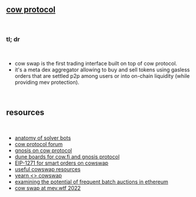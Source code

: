 
## [cow protocol](https://cow.fi/)


<br>

### tl; dr

<br>

- cow swap is the first trading interface built on top of cow protocol.
- it's a meta dex aggregator allowing to buy and sell tokens using gasless orders that are settled p2p among users or into on-chain liquidity (while providing mev protection).

<br>



## resources

<br>

* [anatomy of solver bots](https://github.com/go-outside-labs/mev-toolkit/blob/main/anatomy_of_mev_bots/bots/cow-solvers.md)
* [cow protocol forum](https://forum.cow.fi/)
* [gnosis on cow protocol](https://docs.google.com/presentation/d/1vClubmyECHzYpT7-DzU6D45bc7iNpjF1NuiEblY-8ZQ/edit#slide=id.ge33f22559c_0_580)
* [dune boards for cow.fi and gnosis protocol](https://forum.cow.fi/t/cow-fi-analytics/369)
* [EIP-1271 for smart orders on cowswap](https://www.youtube.com/watch?v=6zj0_E8JWPQ)
* [useful cowswap resources](https://hackmd.io/@chenm/HJqjdkjvt)
* [yearn <> cowswap](https://medium.com/iearn/yearn-cow-swap-371b6d7cf3b3)
* [examining the potential of frequent batch auctions in ethereum](https://www.youtube.com/watch?v=qSdE4LrPjG0)
* [cow swap at mev.wtf 2022](https://docs.google.com/presentation/d/1vClubmyECHzYpT7-DzU6D45bc7iNpjF1NuiEblY-8ZQ/edit#slide=id.ge33f22559c_0_580)
